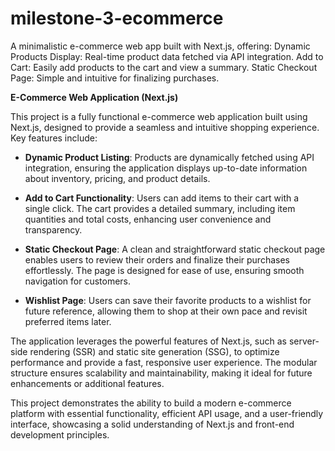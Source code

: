 # milestone-3-ecommerce
A minimalistic e-commerce web app built with Next.js, offering:  Dynamic Products Display: Real-time product data fetched via API integration. Add to Cart: Easily add products to the cart and view a summary. Static Checkout Page: Simple and intuitive for finalizing purchases.

**E-Commerce Web Application (Next.js)**  

This project is a fully functional e-commerce web application built using Next.js, designed to provide a seamless and intuitive shopping experience. Key features include:  

- **Dynamic Product Listing**: Products are dynamically fetched using API integration, ensuring the application displays up-to-date information about inventory, pricing, and product details.  

- **Add to Cart Functionality**: Users can add items to their cart with a single click. The cart provides a detailed summary, including item quantities and total costs, enhancing user convenience and transparency.  

- **Static Checkout Page**: A clean and straightforward static checkout page enables users to review their orders and finalize their purchases effortlessly. The page is designed for ease of use, ensuring smooth navigation for customers.  

- **Wishlist Page**: Users can save their favorite products to a wishlist for future reference, allowing them to shop at their own pace and revisit preferred items later.  

The application leverages the powerful features of Next.js, such as server-side rendering (SSR) and static site generation (SSG), to optimize performance and provide a fast, responsive user experience. The modular structure ensures scalability and maintainability, making it ideal for future enhancements or additional features.  

This project demonstrates the ability to build a modern e-commerce platform with essential functionality, efficient API usage, and a user-friendly interface, showcasing a solid understanding of Next.js and front-end development principles.
